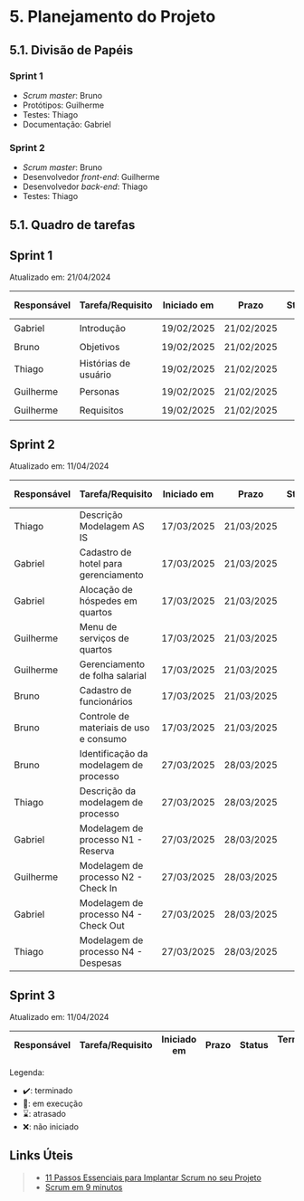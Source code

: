 # 5. Planejamento do Projeto



## 5.1. Divisão de Papéis



### Sprint 1
- _Scrum master_: Bruno
- Protótipos: Guilherme
- Testes: Thiago
- Documentação: Gabriel

### Sprint 2
- _Scrum master_: Bruno
- Desenvolvedor _front-end_: Guilherme
- Desenvolvedor _back-end_: Thiago
- Testes: Thiago

## 5.1. Quadro de tarefas


## Sprint 1

Atualizado em: 21/04/2024

| Responsável | Tarefa/Requisito     | Iniciado em | Prazo      | Status | Terminado em |
| :----       |    :----             |      :----: | :----:     | :----: | :----:       |
| Gabriel     | Introdução           | 19/02/2025  | 21/02/2025 | ✔️    | 20/02/2025   |
| Bruno       | Objetivos            | 19/02/2025  | 21/02/2025 | ✔️    | 20/02/2025   |
| Thiago      | Histórias de usuário | 19/02/2025  | 21/02/2025 | ✔️    | 20/02/2025   |
| Guilherme   | Personas             | 19/02/2025  | 21/02/2025 | ✔️    | 20/02/2025   |
| Guilherme   | Requisitos           | 19/02/2025  | 21/02/2025 | ✔️    | 20/02/2025   |


## Sprint 2

Atualizado em: 11/04/2024

| Responsável | Tarefa/Requisito                       | Iniciado em | Prazo      | Status | Terminado em |
| :----       |    :----                               |      :----: | :----:     | :----: | :----:       |
| Thiago     | Descrição Modelagem AS IS	 | 17/03/2025  | 21/03/2025 | ✔️    | 20/03/2025   |
| Gabriel     | Cadastro de hotel para gerenciamento	 | 17/03/2025  | 21/03/2025 | ✔️    | 20/03/2025   |
| Gabriel     | Alocação de hóspedes em quartos		     | 17/03/2025  | 21/03/2025 | ✔️    | 20/03/2025   |
| Guilherme   | Menu de serviços de quartos		         | 17/03/2025  | 21/03/2025 | ✔️    | 20/03/2025   |
| Guilherme   | Gerenciamento de folha salarial        | 17/03/2025  | 21/03/2025 | ✔️    | 20/03/2025   |
| Bruno       | Cadastro de funcionários               | 17/03/2025  | 21/03/2025 | ✔️    | 20/03/2025   |
| Bruno       | Controle de materiais de uso e consumo | 17/03/2025  | 21/03/2025 | ✔️    | 20/03/2025   |
| Bruno       | Identificação da modelagem de processo |  27/03/2025 | 28/03/2025 | ✔️    | 04/04/2025   |
| Thiago       | Descrição da modelagem de processo     |  27/03/2025 | 28/03/2025 | ✔️    | 04/04/2025   |
| Gabriel     | Modelagem de processo N1 - Reserva     |  27/03/2025 | 28/03/2025 | ✔️    | 04/04/2025   |
| Guilherme   | Modelagem de processo N2 - Check In    |  27/03/2025 | 28/03/2025 | ✔️    | 04/04/2025   |
| Gabriel     | Modelagem de processo N4 - Check Out   |  27/03/2025 | 28/03/2025 | ✔️    | 04/04/2025   |
| Thiago      | Modelagem de processo N4 - Despesas    | 27/03/2025  | 28/03/2025 | ✔️    | 04/04/2025   |


## Sprint 3

Atualizado em: 11/04/2024

| Responsável | Tarefa/Requisito                       | Iniciado em | Prazo      | Status | Terminado em |
| :----       |    :----                               |      :----: | :----:     | :----: | :----:       |

Legenda:
- ✔️: terminado
- 📝: em execução
- ⌛: atrasado
- ❌: não iniciado



## Links Úteis
> - [11 Passos Essenciais para Implantar Scrum no seu Projeto](https://mindmaster.com.br/scrum-11-passos/)
> - [Scrum em 9 minutos](https://www.youtube.com/watch?v=XfvQWnRgxG0)


